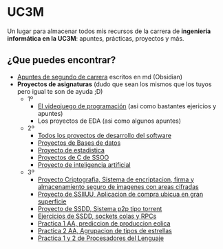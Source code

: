 # UC3M
Un lugar para almacenar todos mis recursos de la carrera de **ingeniería informática en la UC3M**: apuntes, prácticas, proyectos y más.

## ¿Que puedes encontrar?
- [Apuntes de segundo de carrera](https://github.com/Ragarr/UC3M/tree/main/Apuntes) escritos en md (Obsidian)
- **Proyectos de asignaturas** (dudo que sean los mismos que los tuyos pero igual te son de ayuda ;D)
  - 1º
    - [El videojuego de programación](https://github.com/Ragarr/UC3M/tree/main/Proyectos%20y%20practicas/1%C2%BA/Programacion/Proyecto%20-%20Mario%20Bros) (asi como bastantes ejericios y apuntes)
    - Los proyectos de EDA (asi como algunos apuntes)
  - 2º 
    - [Todos los proyectos de desarrollo del software](https://github.com/Ragarr/UC3M/tree/main/Proyectos%20y%20practicas/2%C2%BA/Desarrollo%20del%20software)
    - [Proyectos de Bases de datos](https://github.com/Ragarr/UC3M/tree/main/Proyectos%20y%20practicas/2%C2%BA/Ficheros%20y%20Bases%20de%20datos/Practica%201/MeloManiacsTM-main)
    - [Proyecto de estadistica](https://github.com/Ragarr/UC3M/tree/main/Proyectos%20y%20practicas/2%C2%BA/Proyecto%20estadistica)
    - [Proyectos de C de SSOO](https://github.com/Ragarr/UC3M/tree/main/Proyectos%20y%20practicas/2%C2%BA/Sistemas%20operativos)
    - [Proyecto de inteligencia artificial](https://github.com/Ragarr/UC3M/tree/main/Proyectos%20y%20practicas/2%C2%BA/Inteligencia%20Artificial/Proyecto)
  - 3º
    - [Proyecto Criptografia, Sistema de encriptacion, firma y almacenamiento seguro de imagenes con areas cifradas]()
    - [Proyecto de SSIIUU, Aplicacion de compra ubicua en gran superficie]()
    - [Proyecto de SSDD, Sistema p2p tipo torrent]()
    - [Ejercicios de SSDD, sockets colas y RPCs]()
    - [Practica 1 AA, prediccion de produccion eolica]()
    - [Practica 2 AA, Agrupacion de tipos de estrellas]()
    - [Practica 1 y 2 de Procesadores del Lenguaje]()

